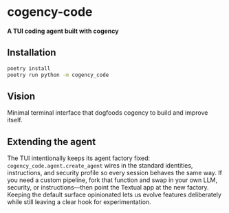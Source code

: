 # cogency-code

**A TUI coding agent built with cogency**

## Installation

```bash
poetry install
poetry run python -m cogency_code
```

## Vision

Minimal terminal interface that dogfoods cogency to build and improve itself.

## Extending the agent

The TUI intentionally keeps its agent factory fixed: `cogency_code.agent.create_agent` wires
in the standard identities, instructions, and security profile so every session behaves the
same way. If you need a custom pipeline, fork that function and swap in your own LLM,
security, or instructions—then point the Textual app at the new factory. Keeping the default
surface opinionated lets us evolve features deliberately while still leaving a clear hook for
experimentation.
